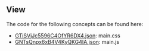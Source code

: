 ## View

The code for the following concepts can be found here: 
- [GTiSVjJc5596C4OfYR6DX4.json](GTiSVjJc5596C4OfYR6DX4.json): main\.css
- [GNTsQnpx6xB4V4KyQKG4IA.json](GNTsQnpx6xB4V4KyQKG4IA.json): main\.js
